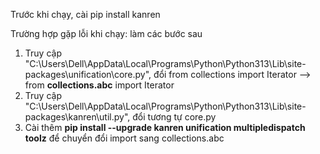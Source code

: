 Trước khi chạy, cài pip install kanren

Trường hợp gặp lỗi khi chạy: làm các bước sau
  1. Truy cập "C:\Users\Dell\AppData\Local\Programs\Python\Python313\Lib\site-packages\unification\core.py", đổi from collections import Iterator --> from **collections.abc** import Iterator
  2. Truy cập "C:\Users\Dell\AppData\Local\Programs\Python\Python313\Lib\site-packages\kanren\util.py", đổi tương tự core.py
  3. Cài thêm **pip install --upgrade kanren unification multipledispatch toolz** để chuyển đổi import sang collections.abc
